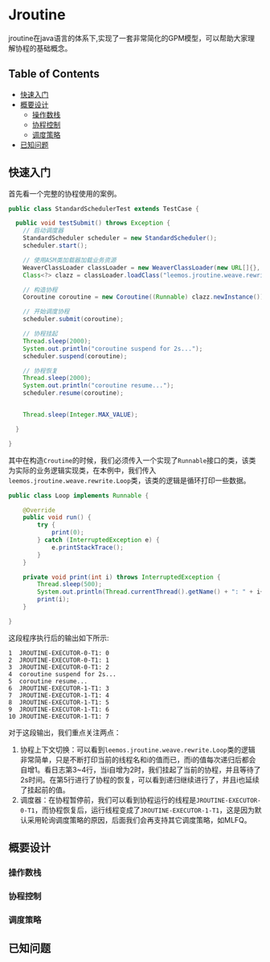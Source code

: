 # Jroutine

jroutine在java语言的体系下,实现了一套非常简化的GPM模型，可以帮助大家理解协程的基础概念。

## Table of Contents
- [快速入门](#快速入门)
- [概要设计](#概要设计)
  - [操作数栈](#操作数栈)
  - [协程控制](#协程控制)
  - [调度策略](#调度策略)
- [已知问题](#已知问题)

## 快速入门
首先看一个完整的协程使用的案例。
```java
public class StandardSchedulerTest extends TestCase {

  public void testSubmit() throws Exception {
    // 启动调度器
    StandardScheduler scheduler = new StandardScheduler();
    scheduler.start();

    // 使用ASM类加载器加载业务资源
    WeaverClassLoader classLoader = new WeaverClassLoader(new URL[]{}, new AsmClassTransformer());
    Class<?> clazz = classLoader.loadClass("leemos.jroutine.weave.rewrite.Loop");

    // 构造协程
    Coroutine coroutine = new Coroutine((Runnable) clazz.newInstance());

    // 开始调度协程
    scheduler.submit(coroutine);

    // 协程挂起
    Thread.sleep(2000);
    System.out.println("coroutine suspend for 2s...");
    scheduler.suspend(coroutine);

    // 协程恢复
    Thread.sleep(2000);
    System.out.println("coroutine resume...");
    scheduler.resume(coroutine);


    Thread.sleep(Integer.MAX_VALUE);

  }

}
```
其中在构造`Croutine`的时候，我们必须传入一个实现了`Runnable`接口的类，该类为实际的业务逻辑实现类，在本例中，我们传入`leemos.jroutine.weave.rewrite.Loop`类，该类的逻辑是循环打印一些数据。
```java
public class Loop implements Runnable {

    @Override
    public void run() {
        try {
            print(0);
        } catch (InterruptedException e) {
            e.printStackTrace();
        }
    }

    private void print(int i) throws InterruptedException {
        Thread.sleep(500);
        System.out.println(Thread.currentThread().getName() + ": " + i++);
        print(i);
    }

}
```
这段程序执行后的输出如下所示:
```text
1  JROUTINE-EXECUTOR-0-T1: 0
2  JROUTINE-EXECUTOR-0-T1: 1
3  JROUTINE-EXECUTOR-0-T1: 2
4  coroutine suspend for 2s...
5  coroutine resume...
6  JROUTINE-EXECUTOR-1-T1: 3
7  JROUTINE-EXECUTOR-1-T1: 4
8  JROUTINE-EXECUTOR-1-T1: 5
9  JROUTINE-EXECUTOR-1-T1: 6
10 JROUTINE-EXECUTOR-1-T1: 7
```

对于这段输出，我们重点关注两点：
1. 协程上下文切换：可以看到`leemos.jroutine.weave.rewrite.Loop`类的逻辑非常简单，只是不断打印当前的线程名和i的值而已，而i的值每次递归后都会自增1。看日志第3~4行，当i自增为2时，我们挂起了当前的协程，并且等待了2s时间。在第5行进行了协程的恢复，可以看到递归继续进行了，并且i也延续了挂起前的值。
2. 调度器：在协程暂停前，我们可以看到协程运行的线程是`JROUTINE-EXECUTOR-0-T1`，而协程恢复后，运行线程变成了`JROUTINE-EXECUTOR-1-T1`，这是因为默认采用轮询调度策略的原因，后面我们会再支持其它调度策略，如MLFQ。

## 概要设计

### 操作数栈
### 协程控制
### 调度策略

## 已知问题